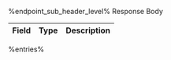 %endpoint_sub_header_level% Response Body

| Field | Type | Description |
|-------|------|-------------|
%entries%